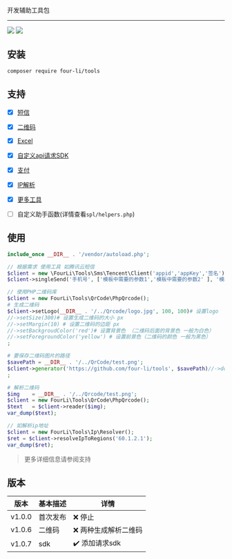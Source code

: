 开发辅助工具包
___

![](https://img.shields.io/badge/four_li'_tools-v.1.0-brightgreen.svg?style=social&logo=appveyor)
![](https://img.shields.io/badge/php-7.3-orange.svg)

## 安装
```bash
composer require four-li/tools
```

## 支持

- [x] [短信](/src/Document/sms.md) 
- [x] [二维码](/src/Document/qrcode.md)
- [x] [Excel](/src/Document/excel.md)
- [x] [自定义api请求SDK](/src/Document/sdk.md)
- [x] [支付](/src/Document/pay.md)
- [x] [IP解析](/src/Document/ip.md) 
- [x] [更多工具](/src/Document/utils.md)

- [ ] 自定义助手函数(详情查看`spl/helpers.php`) 

## 使用

```php
include_once __DIR__ . '/vendor/autoload.php';

// 根据需求 使用工具 如腾讯云短信
$client = new \FourLi\Tools\Sms\Tencent\Client('appid','appKey','签名');
$client->singleSend('手机号', ['模板中需要的参数1','模板中需要的参数2' ], '模板id1');

// 使用PHP二维码库
$client = new FourLi\Tools\QrCode\PhpQrcode();
# 生成二维码
$client->setLogo(__DIR__ . '/../Qrcode/logo.jpg', 100, 100)# 设置logo
//->setSize(300)# 设置生成二维码的大小 px
//->setMargin(10) # 设置二维码的边距 px
//->setBackgroudColor('red')# 设置背景色 （二维码后面的背景色 一般为白色）
//->setForegroundColor('yellow') # 设置前景色（二维码的颜色 一般为黑色）
;

# 要保存二维码图片的路径
$savePath = __DIR__ . '/../QrCode/test.png';
$client->generator('https://github.com/four-li/tools', $savePath)//->download('下载二维码名字.png') # 直接浏览器下载
;

# 解析二维码
$img    = __DIR__ . '/../Qrcode/test.png';
$client = new FourLi\Tools\QrCode\PhpQrcode();
$text   = $client->reader($img);
var_dump($text);

// 如解析ip地址
$client = new FourLi\Tools\Ip\Resolver();
$ret = $client->resolveIpToRegions('60.1.2.1');
var_dump($ret);
``` 

> 更多详细信息请参阅支持


## 版本

版本 | 基本描述 |  详情 
-|-|-
v1.0.0 | 首次发布 | ❌ 停止 |
v1.0.6 | 二维码 | ❌️ 两种生成解析二维码 |
v1.0.7 | sdk | ✔️ 添加请求sdk |

